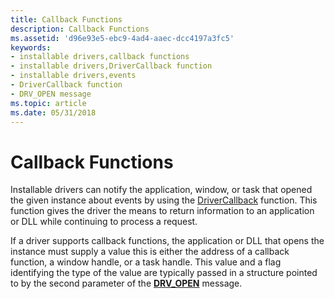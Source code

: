 ```yaml
---
title: Callback Functions
description: Callback Functions
ms.assetid: 'd96e93e5-ebc9-4ad4-aaec-dcc4197a3fc5'
keywords:
- installable drivers,callback functions
- installable drivers,DriverCallback function
- installable drivers,events
- DriverCallback function
- DRV_OPEN message
ms.topic: article
ms.date: 05/31/2018
---
```


# Callback Functions

Installable drivers can notify the application, window, or task that opened the given instance about events by using the [DriverCallback](https://msdn.microsoft.com/library/Dd797917(v=VS.85).aspx) function. This function gives the driver the means to return information to an application or DLL while continuing to process a request.

If a driver supports callback functions, the application or DLL that opens the instance must supply a value this is either the address of a callback function, a window handle, or a task handle. This value and a flag identifying the type of the value are typically passed in a structure pointed to by the second parameter of the [**DRV\_OPEN**](drv-open.md) message.

 

 




